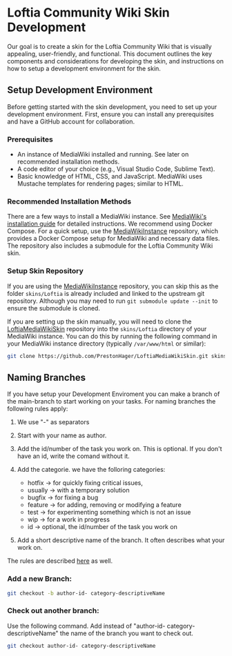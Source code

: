 # Loftia Community Wiki Skin Development

Our goal is to create a skin for the Loftia Community Wiki that is visually
appealing, user-friendly, and functional. This document outlines the key
components and considerations for developing the skin, and instructions on how
to setup a development environment for the skin.

## Setup Development Environment

Before getting started with the skin development, you need to set up your
development environment. First, ensure you can install any prerequisites and
have a GitHub account for collaboration.

### Prerequisites

 - An instance of MediaWiki installed and running. See later on recommended
   installation methods.
 - A code editor of your choice (e.g., Visual Studio Code, Sublime Text).
 - Basic knowledge of HTML, CSS, and JavaScript. MediaWiki uses Mustache templates
   for rendering pages; similar to HTML.

### Recommended Installation Methods

There are a few ways to install a MediaWiki instance. See [MediaWiki's
installation guide][1] for detailed instructions. We recommend using Docker
Compose. For a quick setup, use the [MediaWikiInstance][2] repository, which
provides a Docker Compose setup for MediaWiki and necessary data files. The
repository also includes a submodule for the Loftia Community Wiki skin.

### Setup Skin Repository

If you are using the [MediaWikiInstance][2] repository, you can skip this as the
folder `skins/Loftia` is already included and linked to the upstream git
repository. Although you may need to run `git submodule update --init` to
ensure the submodule is cloned.

If you are setting up the skin manually, you will need to clone the
[LoftiaMediaWikiSkin][3] repository into the `skins/Loftia` directory of your
MediaWiki instance. You can do this by running the following command in your
MediaWiki instance directory (typically `/var/www/html` or similar):

```bash
git clone https://github.com/PrestonHager/LoftiaMediaWikiSkin.git skins/Loftia
```

[1]: https://www.mediawiki.org/wiki/Manual:Installing_MediaWiki
[2]: https://github.com/PrestonHager/MediaWikiInstance
[3]: https://github.com/PrestonHager/LoftiaMediaWikiSkin


## Naming Branches

If you have setup your Development Enviroment you can make a branch of the main-branch to start working on your tasks.
For naming branches the following rules apply: 


1. We use "-" as separators
2. Start with your name as author.
3. Add the id/number of the task you work on. This is optional. If you don't have an id, write the comand without it.
4. Add the categorie. we have the folloring categories:
    - hotfix ->	for quickly fixing critical issues,
    - usually -> with a temporary solution
    - bugfix ->	for fixing a bug
    - feature	-> for adding, removing or modifying a feature
    - test	-> for experimenting something which is not an issue
    - wip	-> for a work in progress
    - id -> optional, the id/number of the task you work on

5. Add a short descriptive name of the branch. It often describes what your work on.

The rules are described [here][4] as well.

[4]: https://tilburgsciencehub.com/topics/automation/version-control/advanced-git/naming-git-branches/

### Add a new Branch:

```bash
git checkout -b author-id- category-descriptiveName
```

### Check out another branch:

Use the following command. Add instead of "author-id- category-descriptiveName" the name of the branch you want to check out. 

```bash
git checkout author-id- category-descriptiveName
```